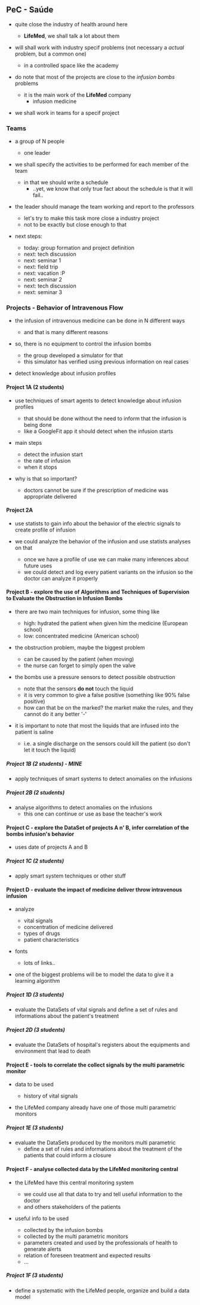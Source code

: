 ## PeC - Saúde
- quite close the industry of health around here
	* **LifeMed**, we shall talk a lot about them

- will shall work with industry specif problems (not necessary a _actual_ problem, but a common one)
	* in a controlled space like the academy

- do note that most of the projects are close to the _infusion bombs_ problems
	* it is the main work of the __LifeMed__ company
		+ infusion medicine

- we shall work in teams for a specif project

### Teams
- a group of N people
	* one leader

- we shall specify the activities to be performed for each member of the team
	* in that we should write a schedule 
		+ ..yet, we know that only true fact about the schedule is that it will fail..

- the leader should manage the team working and report to the professors
	* let's try to make this task more close a industry project
	* not to be exactly but close enough to that

- next steps:
	* today: group formation and project definition
	* next: tech discussion
	* next: seminar 1
	* next: field trip
	* next: vacation :P
	* next: seminar 2
	* next: tech discussion
	* next: seminar 3

### Projects - Behavior of Intravenous Flow
- the infusion of intravenous medicine can be done in N different ways
	* and that is many different reasons

- so, there is no equipment to control the infusion bombs
	* the group developed a simulator for that
	* this simulator has verified using previous information on real cases
- detect knowledge about infusion profiles

#### Project 1A (2 students)
- use techniques of smart agents to detect knowledge about infusion profiles
	* that should be done without the need to inform that the infusion is being done
	* like a GoogleFit app it should detect when the infusion starts 

- main steps
	* detect the infusion start
	* the rate of infusion
	* when it stops

- why is that so important?
	* doctors cannot be sure if the prescription of medicine was appropriate delivered

#### Project 2A
- use statists to gain info about the behavior of the electric signals to create profile of infusion

- we could analyze the behavior of the infusion and use statists analyses on that
	* once we have a profile of use we can make many inferences about future uses
	* we could detect and log every patient variants on the infusion so the doctor can analyze it properly


#### Project B - explore the use of Algorithms and Techniques of Supervision to Evaluate the Obstruction in Infusion Bombs
- there are two main techniques for infusion, some thing like
	* high: hydrated the patient when given him the medicine (European school)
	* low: concentrated medicine (American school)

- the obstruction problem, maybe the biggest problem
	* can be caused by the patient (when moving)
	* the nurse can forget to simply open the valve

- the bombs use a pressure sensors to detect possible obstruction
	* note that the sensors __do not__ touch the liquid
	* it is very common to give a false positive (something like 90% false positive)
	* how can that be on the marked? the market make the rules, and they cannot do it any better '-'

- it is important to note that most the liquids that are infused into the patient is saline
	* i.e. a single discharge on the sensors could kill the patient (so don't let it touch the liquid)

##### Project 1B (2 students) - MINE
- apply techniques of smart systems to detect anomalies on the infusions

##### Project 2B (2 students)
- analyse algorithms to detect anomalies on the infusions
	* this one can continue or use as base the teacher's work

#### Project C - explore the DataSet of projects A n' B, infer correlation of the bombs infusion's behavior
- uses date of projects A and B

##### Project 1C (2 students)
- apply smart system techniques or other stuff

#### Project D - evaluate the impact of medicine deliver throw intravenous infusion
- analyze
	* vital signals
	* concentration of medicine delivered
	* types of drugs
	* patient characteristics

- fonts
	* lots of links..

- one of the biggest problems will be to model the data to give it a learning algorithm

##### Project 1D (3 students)
- evaluate the DataSets of vital signals and define a set of rules and informations about the patient's treatment

##### Project 2D (3 students)
- evaluate the DataSets of hospital's registers about the equipments and environment that lead to death

#### Project E - tools to correlate the collect signals by the multi parametric monitor
- data to be used
	* history of vital signals

- the LifeMed company already have one of those multi parametric monitors

##### Project 1E (3 students)
- evaluate the DataSets produced by the monitors multi parametric
	* define a set of rules and informations about the treatment of the patients that could inform a closure

#### Project F - analyse collected data by the LifeMed monitoring central
- the LifeMed have this central monitoring system
	* we could use all that data to try and tell useful information to the doctor 
	* and others stakeholders of the patients

- useful info to be used
	* collected by the infusion bombs
	* collected by the multi parametric monitors
	* parameters created and used by the professionals of health to generate alerts
	* relation of foreseen treatment and expected results
	* ... 

##### Project 1F (3 students)
- define a systematic with the LifeMed people, organize and build a data model
